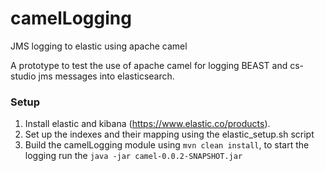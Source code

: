 # camelLogging
JMS logging to elastic using apache camel

A prototype to test the use of apache camel for logging BEAST and cs-studio jms messages into elasticsearch. 

### Setup ###
1. Install elastic and kibana (https://www.elastic.co/products).
2. Set up the indexes and their mapping using the elastic_setup.sh script
3. Build the camelLogging module using ```mvn clean install```, to start the logging run the ```java -jar camel-0.0.2-SNAPSHOT.jar```
